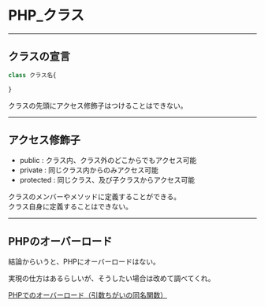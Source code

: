 # PHP_クラス

---

## クラスの宣言

``` php
class クラス名{

}
```

クラスの先頭にアクセス修飾子はつけることはできない。  

---

## アクセス修飾子

- public    : クラス内、クラス外のどこからでもアクセス可能  
- private   : 同じクラス内からのみアクセス可能  
- protected : 同じクラス、及び子クラスからアクセス可能  

クラスのメンバーやメソッドに定義することができる。  
クラス自身に定義することはできない。  

---

## PHPのオーバーロード

結論からいうと、PHPにオーバーロードはない。  

実現の仕方はあるらしいが、そうしたい場合は改めて調べてくれ。  

[PHPでのオーバーロード（引数ちがいの同名関数）](https://qiita.com/yasumodev/items/cf3da2a2f5547358e780)  
